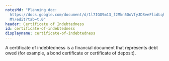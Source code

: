 ```yaml
---
notesMd: "Planning doc:
  https://docs.google.com/document/d/1l7IGO9m13_f2Mkn5OoVfyJD8eeFlidLqhCFQuRQoW\
  MY/edit?tab=t.0"
header: Certificate of Indebtedness
id: certificate-of-indebtedness
displayname: certificate-of-indebtedness
---
```

A certificate of indebtedness is a financial document that represents debt owed (for example, a bond certificate or certificate of deposit).